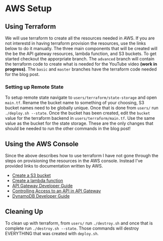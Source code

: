 # AWS Setup

## Using Terraform
We will use terraform to create all the resources needed in AWS. If you are not
interestd in having terraform provision the resources, use the links below to
do it manually. The three main components that will be created will the be the
API gateway resources, lambda function, and S3 buckets. To get started checkout
the apporpriate branch. The `advanced` branch will contain the terraform code
to create what is needed for the YouTube video **(work in progress)**. The
`basic` and `master` branches have the terraform code needed for the blog post.

### Setting up Remote State
To setup remote state navigate to `users/terraform/state-storage` and open
`main.tf`. Rename the bucket name to something of your choosing, S3 bucket names
need to be globally unique. Once that is done from `users/` run `./deploy.sh --state`.
Once the bucket has been created, edit the `bucket` value for the terraform backend in
`users/terraform/main.tf`. Use the same value as the bucket for the state
storage. These are the only changes that should be needed to run the other commands
in the blog post!

## Using the AWS Console
Since the above describes how to use terraform I have not gone through the
steps on provisioning the resources in the AWS console. Instead I've provided
links to documentation written by AWS.
 - [Create a S3 bucket](https://docs.aws.amazon.com/AmazonS3/latest/user-guide/create-bucket.html)
 - [Create a lambda function](https://docs.aws.amazon.com/lambda/latest/dg/getting-started-create-function.html)
 - [API Gateway Developer Guide](https://docs.aws.amazon.com/apigateway/latest/developerguide/welcome.html)
 - [Controlling Access to an API in API Gateway](https://docs.aws.amazon.com/apigateway/latest/developerguide/apigateway-control-access-to-api.html)
 - [DynamoDB Developer Guide](https://docs.aws.amazon.com/amazondynamodb/latest/developerguide/Introduction.html)

## Cleaning Up
To clean up with terraform, from `users/` run `./destroy.sh` and once that is complete
run `./destroy.sh --state`. Those commands will destroy EVERYTHING that was created with `deploy.sh`.
